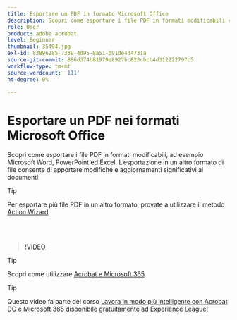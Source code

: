 ```yaml
---
title: Esportare un PDF in formato Microsoft Office
description: Scopri come esportare i file PDF in formati modificabili come Microsoft Word, Excel o PowerPoint
role: User
product: adobe acrobat
level: Beginner
thumbnail: 35494.jpg
exl-id: 83896285-7339-4d95-8a51-b91de4d4731a
source-git-commit: 886d374b81979e8927bc823cbcb4d312222797c5
workflow-type: tm+mt
source-wordcount: '111'
ht-degree: 0%

---
```


# Esportare un PDF nei formati Microsoft Office

Scopri come esportare i file PDF in formati modificabili, ad esempio Microsoft Word, PowerPoint ed Excel. L’esportazione in un altro formato di file consente di apportare modifiche e aggiornamenti significativi ai documenti.

>[!TIP]
>
>Per esportare più file PDF in un altro formato, provate a utilizzare il metodo [Action Wizard](../advanced-tasks/action.md).

<br> 

>[!VIDEO](https://video.tv.adobe.com/v/35494?hidetitle=true)

>[!TIP]
>
>Scopri come utilizzare [Acrobat e Microsoft 365](../integrate/integrate-overview.md).

>[!TIP]
>
>Questo video fa parte del corso [Lavora in modo più intelligente con Acrobat DC e Microsoft 365](https://experienceleague.adobe.com/?recommended=Acrobat-U-1-2021.microsoft365) disponibile gratuitamente ad Experience League!
